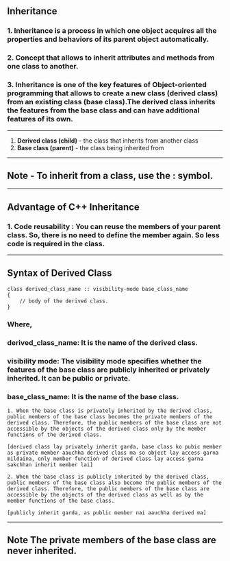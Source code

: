 ## Inheritance 

### 1. Inheritance is a process in which one object acquires all the properties and behaviors of its parent object automatically.

### 2. Concept that allows to inherit attributes and methods from one class to another.

### 3. Inheritance is one of the key features of Object-oriented programming that allows to create a new class (derived class) from an existing class (base class).The derived class inherits the features from the base class and can have additional features of its own. 

---

1. **Derived class (child)** - the class that inherits from another class
2. **Base class (parent)** - the class being inherited from

---
## **Note** - To inherit from a class, use the **:** symbol.

---

## Advantage of C++ Inheritance
### 1. **Code reusability** : You can reuse the members of your parent class. So, there is no need to define the member again. So less code is required in the class.

---

## **Syntax of Derived Class**
```
class derived_class_name :: visibility-mode base_class_name  
{  
    // body of the derived class.  
}  
```

### Where,

### **derived_class_name**: It is the name of the derived class.

### **visibility mode**: The visibility mode specifies whether the features of the base class are publicly inherited or privately inherited. It can be public or private.

### **base_class_name**: It is the name of the base class.
```
1. When the base class is privately inherited by the derived class, public members of the base class becomes the private members of the derived class. Therefore, the public members of the base class are not accessible by the objects of the derived class only by the member functions of the derived class.

[derived class lay privately inherit garda, base class ko pubic member as private member aauchha derived class ma so object lay access garna mildaina, only member function of derived class lay access garna sakchhan inherit member lai]

2. When the base class is publicly inherited by the derived class, public members of the base class also become the public members of the derived class. Therefore, the public members of the base class are accessible by the objects of the derived class as well as by the member functions of the base class.

[publicly inherit garda, as public member nai aauchha derived ma]

```
---
## **Note** The private members of the base class are never inherited.
